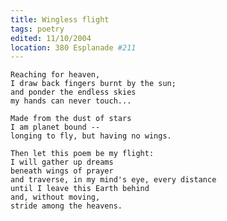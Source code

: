 ```yaml
---
title: Wingless flight
tags: poetry
edited: 11/10/2004
location: 380 Esplanade #211
---
```


    Reaching for heaven,
    I draw back fingers burnt by the sun;
    and ponder the endless skies
    my hands can never touch...

    Made from the dust of stars
    I am planet bound --
    longing to fly, but having no wings.

    Then let this poem be my flight:
    I will gather up dreams
    beneath wings of prayer
    and traverse, in my mind's eye, every distance
    until I leave this Earth behind
    and, without moving,
    stride among the heavens.


